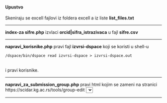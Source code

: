 
<h4>Upustvo</h4>
<p>
  Skeniraju se excell fajlovi iz foldera excell a iz liste <b>list_files.txt</b>
</p>
<hr>
<p>
  <b>index-za sifre.php</b> izvlaci <b>orcid|sifra_istrazivaca</b> u fajl <b>sifre.csv</b>
</p>
<hr>
<p>
  <b>napravi_korisnike.php</b> pravi fajl <b>izvrsi-dspace</b> koji se koristi u shell-u 
</p>  
<code>/dspace/bin/dspace read izvrsi-dspace > izvrsi-dspace.out</code>
 <p>
  <br>
  i pravi korisnike.
</p>  
<hr>
<p>
  <b>napravi_za_submission_group.php</b> pravi html kojim se zameni na stranici  https://scidar.kg.ac.rs/tools/group-edit <select> sa svim clanovma grupe, na taj nacin se bulk dodaju novi clanovi.
</p>  
<hr>
